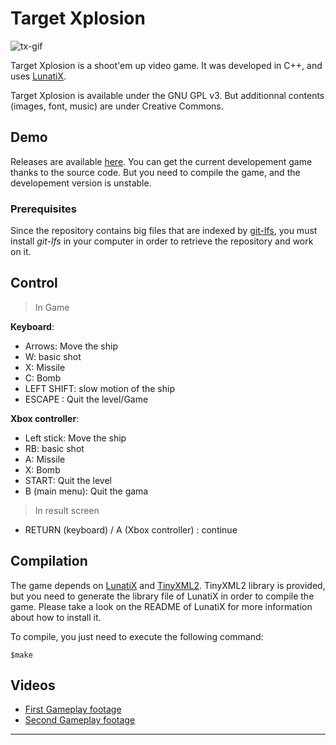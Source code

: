# Target Xplosion #

![tx-gif][]

Target Xplosion is a shoot'em up video game.
It was developed in C++, and uses [LunatiX][].

Target Xplosion is available under the GNU GPL v3. But additionnal contents (images, font, music) are under Creative Commons.


## Demo ##

Releases are available [here][].
You can get the current developement game thanks to the source code.
But you need to compile the game, and the developement version is unstable.

### Prerequisites ###

Since the repository contains big files that are indexed by [git-lfs][],
you must install *git-lfs* in your computer in order to retrieve the repository
and work on it.

## Control ##

> In Game

**Keyboard**:

  - Arrows: Move the ship
  - W: basic shot
  - X: Missile
  - C: Bomb
  - LEFT SHIFT: slow motion of the ship
  - ESCAPE : Quit the level/Game

**Xbox controller**:
  
  - Left stick: Move the ship
  - RB: basic shot
  - A: Missile
  - X: Bomb
  - START: Quit the level
  - B (main menu): Quit the gama


> In result screen

  - RETURN (keyboard) / A (Xbox controller) : continue


## Compilation ##

The game depends on [LunatiX][] and [TinyXML2][].
TinyXML2 library is provided, but you need to generate the library file of LunatiX
in order to compile the game.
Please take a look on the README of LunatiX for more information about how to install it.

To compile, you just need to execute the following command:

    $make


## Videos ##

 * [First Gameplay footage][g1]
 * [Second Gameplay footage][g2]

---
[tx-gif]: https://github.com/Gumichan01/gumichan01.github.io/raw/master/portfolio/image/tx.gif
[LunatiX]: https://github.com/Gumichan01/lunatix
[TinyXML2]: https://github.com/leethomason/tinyxml2
[here]: https://github.com/Gumichan01/target-xplosion/releases
[git-lfs]: https://github.com/git-lfs/git-lfs/wiki/Installation
[g1]: https://youtu.be/g9j2TCowB8A
[g2]: https://youtu.be/2yA6yp9MBs8